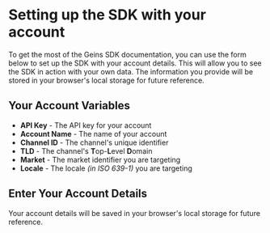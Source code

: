 # Setting up the SDK with your account

To get the most of the Geins SDK documentation, you can use the form below to set up the SDK with your account details. This will allow you to see the SDK in action with your own data. The information you provide will be stored in your browser's local storage for future reference.

## Your Account Variables

- **API Key** - The API key for your account
- **Account Name** - The name of your account
- **Channel ID** - The channel's unique identifier
- **TLD** - The channel's **T**op-**L**evel **D**omain
- **Market** - The market identifier you are targeting
- **Locale** - The locale _(in ISO 639-1)_ you are targeting

## Enter Your Account Details

Your account details will be saved in your browser's local storage for future reference.

<GeinsToggle :show-content="true">
    <template #trigger>
        <GeinsStatus />
    </template>
    <GeinsSettingsForm />
</GeinsToggle>
